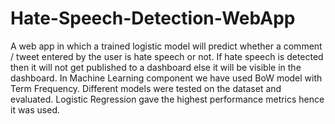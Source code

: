 # Hate-Speech-Detection-WebApp
A web app in which a trained logistic model will predict whether a comment / tweet entered by the user is hate speech or not. If hate speech is detected then it will not get published
to a dashboard else it will be visible in the dashboard. In Machine Learning component we have used BoW model with Term Frequency. Different models were tested on the dataset and evaluated.
Logistic Regression gave the highest performance metrics hence it was used.
